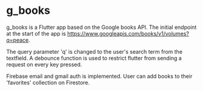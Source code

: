 # g_books

g_books is a Flutter app based on the Google books API. The initial endpoint at the start of the app is https://www.googleapis.com/books/v1/volumes?q=peace. 

The query parameter 'q' is changed to the user's search term from the textfield. A debounce function is used to restrict flutter from sending a request on every key pressed.

Firebase email and gmail auth is implemented. User can add books to their 'favorites' collection on Firestore.
